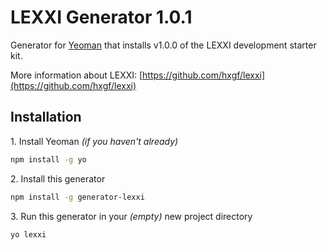 # LEXXI Generator 1.0.1

Generator for [Yeoman](http://yeoman.io/) that installs v1.0.0 of the LEXXI development starter kit.

More information about LEXXI: [https://github.com/hxgf/lexxi](https://github.com/hxgf/lexxi)

## Installation

1\. Install Yeoman *(if you haven't already)*
```bash
npm install -g yo
```

2\. Install this generator
```bash
npm install -g generator-lexxi
```

3\. Run this generator in your *(empty)* new project directory
```bash
yo lexxi
```
